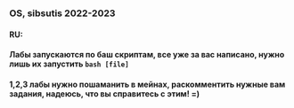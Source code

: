 ### OS, sibsutis 2022-2023

#### RU: 
#### Лабы запускаются по баш скриптам, все уже за вас написано, нужно лишь их запустить ```bash [file]```
#### 1,2,3 лабы нужно пошаманить в мейнах, раскомментить нужные вам задания, надеюсь, что вы справитесь с этим! =)
